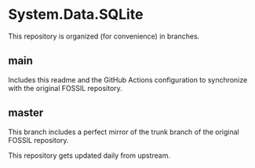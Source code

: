 # System.Data.SQLite

This repository is organized (for convenience) in branches.

## main

Includes this readme and the GitHub Actions configuration to synchronize with the original FOSSIL repository.

## master

This branch includes a perfect mirror of the trunk branch of the original FOSSIL repository.

This repository gets updated daily from upstream.
